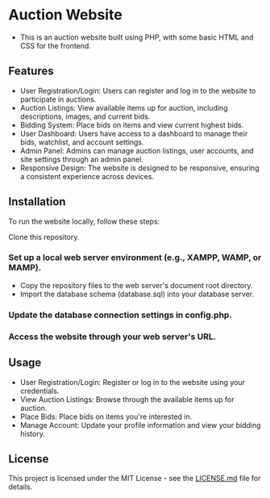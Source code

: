 # Auction Website
- This is an auction website built using PHP, with some basic HTML and CSS for the frontend.

## Features
- User Registration/Login: Users can register and log in to the website to participate in auctions. </br>
- Auction Listings: View available items up for auction, including descriptions, images, and current bids. </br>
- Bidding System: Place bids on items and view current highest bids. </br>
- User Dashboard: Users have access to a dashboard to manage their bids, watchlist, and account settings. </br>
- Admin Panel: Admins can manage auction listings, user accounts, and site settings through an admin panel. </br>
- Responsive Design: The website is designed to be responsive, ensuring a consistent experience across devices. </br>
## Installation
To run the website locally, follow these steps: </br>

Clone this repository. </br>
### Set up a local web server environment (e.g., XAMPP, WAMP, or MAMP). </br>
- Copy the repository files to the web server's document root directory. </br>
- Import the database schema (database.sql) into your database server. </br>
### Update the database connection settings in config.php.</br>
### Access the website through your web server's URL. </br> 
## Usage
- User Registration/Login: Register or log in to the website using your credentials. </br>
- View Auction Listings: Browse through the available items up for auction. </br>
- Place Bids: Place bids on items you're interested in. </br>
- Manage Account: Update your profile information and view your bidding history. </br>

## License

This project is licensed under the MIT License - see the [LICENSE.md](LICENSE.md) file for details.
